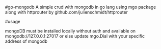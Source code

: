 #go-mongodb
A simple crud with mongodb in go lang using mgo package 
along with httprouter by github.com/julienschmidt/httprouter

#usage

mongoDB must be installed locally without auth
and available on mongodb://127.0.0.1:27017
or else update mgo.Dial with your specific address of mongodb